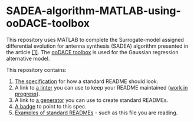 # SADEA-algorithm-MATLAB-using-ooDACE-toolbox

This repository uses MATLAB to complete the Surrogate-model assigned differential evolution for antenna synthesis (SADEA) algorithm presented in the article [[1]](https://ieeexplore.ieee.org/document/6612668). The [ooDACE toolbox](https://sumowiki.intec.ugent.be/index.php/OoDACE:ooDACE_toolbox) is used for the Gaussian regression alternative model.

This repository contains:

1. [The specification](spec.md) for how a standard README should look.
2. A link to [a linter](https://github.com/RichardLitt/standard-readme-preset) you can use to keep your README maintained ([work in progress](https://github.com/RichardLitt/standard-readme/issues/5)).
3. A link to [a generator](https://github.com/RichardLitt/generator-standard-readme) you can use to create standard READMEs.
4. [A badge](#badge) to point to this spec.
5. [Examples of standard READMEs](example-readmes/) - such as this file you are reading.

